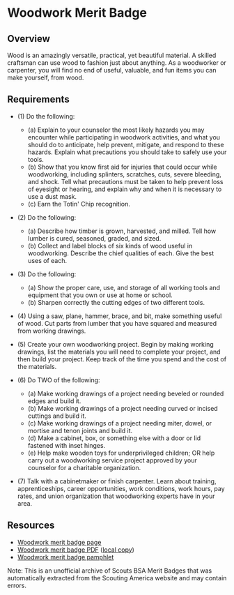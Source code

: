 

# Woodwork Merit Badge


## Overview



Wood is an amazingly versatile, practical, yet beautiful material. A skilled craftsman can use wood to fashion just about anything. As a woodworker or carpenter, you will find no end of useful, valuable, and fun items you can make yourself, from wood.

## Requirements

* (1) Do the following:
    * (a) Explain to your counselor the most likely hazards you may encounter while participating in woodwork activities, and what you should do to anticipate, help prevent, mitigate, and respond to these hazards. Explain what precautions you should take to safely use your tools.
    * (b) Show that you know first aid for injuries that could occur while woodworking, including splinters, scratches, cuts, severe bleeding, and shock. Tell what precautions must be taken to help prevent loss of eyesight or hearing, and explain why and when it is necessary to use a dust mask.
    * (c) Earn the Totin' Chip recognition.


* (2) Do the following:
    * (a) Describe how timber is grown, harvested, and milled. Tell how lumber is cured, seasoned, graded, and sized.
    * (b) Collect and label blocks of six kinds of wood useful in woodworking. Describe the chief qualities of each. Give the best uses of each.


* (3) Do the following:
    * (a) Show the proper care, use, and storage of all working tools and equipment that you own or use at home or school.
    * (b) Sharpen correctly the cutting edges of two different tools.


* (4) Using a saw, plane, hammer, brace, and bit, make something useful of wood. Cut parts from lumber that you have squared and measured from working drawings.
* (5) Create your own woodworking project. Begin by making working drawings, list the materials you will need to complete your project, and then build your project. Keep track of the time you spend and the cost of the materials.
* (6) Do TWO of the following:
    * (a) Make working drawings of a project needing beveled or rounded edges and build it.
    * (b) Make working drawings of a project needing curved or incised cuttings and build it.
    * (c) Make working drawings of a project needing miter, dowel, or mortise and tenon joints and build it.
    * (d) Make a cabinet, box, or something else with a door or lid fastened with inset hinges.
    * (e) Help make wooden toys for underprivileged children; OR help carry out a woodworking service project approved by your counselor for a charitable organization.


* (7) Talk with a cabinetmaker or finish carpenter. Learn about training, apprenticeships, career opportunities, work conditions, work hours, pay rates, and union organization that woodworking experts have in your area.


## Resources

- [Woodwork merit badge page](https://www.scouting.org/merit-badges/woodwork/)
- [Woodwork merit badge PDF](https://filestore.scouting.org/filestore/Merit_Badge_ReqandRes/Pamphlets/Woodwork_2024.pdf) ([local copy](files/woodwork-merit-badge.pdf))
- [Woodwork merit badge pamphlet](https://www.scoutshop.org/bsa-woodwork-merit-badge-pamphlet-boy-scouts-of-america-659870.html)

Note: This is an unofficial archive of Scouts BSA Merit Badges that was automatically extracted from the Scouting America website and may contain errors.